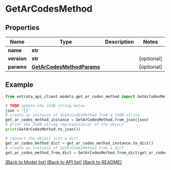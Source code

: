 # GetArCodesMethod


## Properties

Name | Type | Description | Notes
------------ | ------------- | ------------- | -------------
**name** | **str** |  | 
**version** | **str** |  | [optional] 
**params** | [**GetArCodesMethodParams**](GetArCodesMethodParams.md) |  | [optional] 

## Example

```python
from entrata_api_client.models.get_ar_codes_method import GetArCodesMethod

# TODO update the JSON string below
json = "{}"
# create an instance of GetArCodesMethod from a JSON string
get_ar_codes_method_instance = GetArCodesMethod.from_json(json)
# print the JSON string representation of the object
print(GetArCodesMethod.to_json())

# convert the object into a dict
get_ar_codes_method_dict = get_ar_codes_method_instance.to_dict()
# create an instance of GetArCodesMethod from a dict
get_ar_codes_method_from_dict = GetArCodesMethod.from_dict(get_ar_codes_method_dict)
```
[[Back to Model list]](../README.md#documentation-for-models) [[Back to API list]](../README.md#documentation-for-api-endpoints) [[Back to README]](../README.md)


